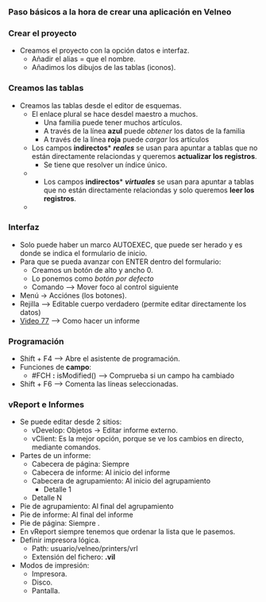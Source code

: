


### Paso básicos a la hora de crear una aplicación en Velneo
### Crear el proyecto
* Creamos el proyecto con la opción datos e interfaz.
  * Añadir el alias = que el nombre.
  * Añadimos los dibujos de las tablas (iconos).
 
### Creamos las tablas
* Creamos las tablas desde el editor de esquemas.
  *  El enlace plural se hace desdel maestro a muchos.
     * Una familia puede tener muchos artículos.
     * A través de la línea **azul** puede *obtener* los datos de la familia
     *  A través de la línea **roja** puede *cargar* los artículos
   * Los campos **indirectos*** ***reales*** se usan para apuntar a tablas que no están directamente relaciondas y queremos **actualizar los registros**.
     * Se tiene que resolver un índice único.  
   * * Los campos **indirectos*** ***virtuales*** se usan para apuntar a tablas que no están directamente relaciondas y solo queremos **leer los registros**. 
   * 
### Interfaz
* Solo puede haber un marco AUTOEXEC, que puede ser herado y es donde se indica el formulario de inicio.
* Para que se pueda avanzar con ENTER dentro del formulario:
   *  Creamos un botón de alto y ancho 0.
   *  Lo ponemos como *botón por defecto*
   *  Comando --> Mover foco al control siguiente
 * Menú -> Acciónes (los botones).  
 * Rejilla --> Editable cuerpo verdadero (permite editar directamente los datos)
 * [Video 77](https://www.youtube.com/watch?v=-1NGm5foTdo&list=PL-bVpgNOlmioFuAHHTmRlXX2dlof9w_tY&index=77) --> Como hacer un informe 
   
### Programación 
   * Shift + F4 --> Abre el asistente de programación.
   * Funciones de **campo**:
     *  #FCH **:** isModified() --> Comprueba si un campo ha cambiado
   * Shift + F6 --> Comenta las líneas seleccionadas.
   
### vReport e Informes
* Se puede editar desde 2 sitios:
  * vDevelop: Objetos -> Editar informe externo.
  * vClient: Es la mejor opción, porque se ve los cambios en directo, mediante comandos.
* Partes de un informe:
   *  Cabecera de página: Siempre
   *  Cabecera de informe: Al inicio del informe
   *  Cabecera de agrupamiento: Al inicio del agrupamiento
       * Detalle 1
	* Detalle N
* Pie de agrupamiento: Al final del agrupamiento
* Pie de informe: Al final del informe
* Pie de página: Siempre .
* En vReport siempre tenemos que ordenar la lista que le pasemos. 
* Definir impresora lógica.
   *  Path: usuario/velneo/printers/vrl
    * Extensión del fichero: **.vil**
 *  Modos de impresión:
     * Impresora.
     * Disco.
     * Pantalla. 

<!--stackedit_data:
eyJoaXN0b3J5IjpbLTExMzg1MDgyNDQsLTE1MTE0Nzg3MjMsLT
I4ODE3NjA1MywtNzg0ODM2MzIsMTUwODg0MTE4NCw5NDYwMjUy
ODMsLTE3NzU0OTg4MzgsLTk4MjIwNDI4NiwtMjI2OTgwNTM1LD
kzMTA3NzE3Nyw1NTcyMTA0MzQsMTgyMjA2NzM1NSwxOTUyNzE4
Nzk2LC0xMTIzNDQzOTU0LDU2ODk3MzA4OCw4MzAxMTkzMTgsMT
Q4MDQ4MzE4Niw0MDU4NDA3ODYsMTEyNzk1NjgzMl19
-->